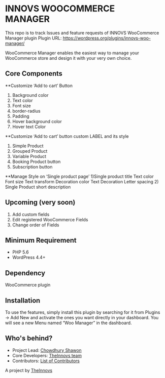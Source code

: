 # INNOVS WOOCOMMERCE MANAGER

This repo is to track Issues and feature requests of INNOVS WooCommerce Manager plugin
Plugin URL: https://wordpress.org/plugins/innovs-woo-manager/

WooCommerce Manager enables the easiest way to manage your WooCommerce store and design it with your very own choice.

## Core Components

**Customize ‘Add to cart’ Button
1) Background color
2) Text color
3) Font size
4) border-radius
5) Padding
6) Hover background color
7) Hover text Color

**Customize ‘Add to cart’ button custom LABEL and its style
1) Simple Product
2) Grouped Product
3) Variable Product
4) Booking Product button
5) Subscription button

**Manage Style on ‘Single product page’
1)Single product title
Text color
Font size
Text transform
Decoration color
Text Decoration
Letter spacing
2) Single Product short description

## Upcoming (very soon)
1. Add custom fields
2. Edit registered WooCommerce Fields
3. Change order of Fields

## Minimum Requirement
 - PHP 5.6
 - WordPress 4.4+
 
 ## Dependency 
 WooCommerce plugin

## Installation

To use the features, simply install this plugin by searching for it from Plugins -> Add New and activate the ones you want directly in your dashboard. You will see a new Menu named “Woo Manager” in the dashboard.

## Who's behind?

* Project Lead: [Chowdhury Shawon](https://github.com/shawon786)
* Core Developers: [TheInnovs team]()
* Contributors: [List of Contributors](https://github/graphs/contributors)

A project by [TheInnovs](https://theinnovs.com)
